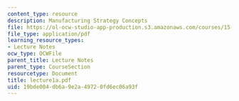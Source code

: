 ```yaml
---
content_type: resource
description: Manufacturing Strategy Concepts
file: https://ol-ocw-studio-app-production.s3.amazonaws.com/courses/15-769-operations-strategy-spring-2003/19bde004db6a9e2a49720fd6ec06a93f_lecture1a.pdf
file_type: application/pdf
learning_resource_types:
- Lecture Notes
ocw_type: OCWFile
parent_title: Lecture Notes
parent_type: CourseSection
resourcetype: Document
title: lecture1a.pdf
uid: 19bde004-db6a-9e2a-4972-0fd6ec06a93f
---
```

